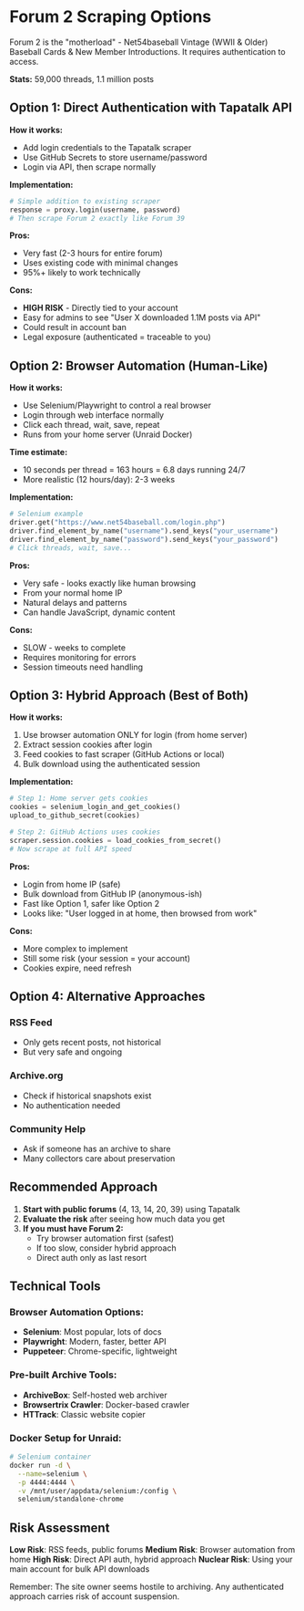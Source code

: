 # Forum 2 Scraping Options

Forum 2 is the "motherload" - Net54baseball Vintage (WWII & Older) Baseball Cards & New Member Introductions. It requires authentication to access.

**Stats:** 59,000 threads, 1.1 million posts

## Option 1: Direct Authentication with Tapatalk API

**How it works:**
- Add login credentials to the Tapatalk scraper
- Use GitHub Secrets to store username/password
- Login via API, then scrape normally

**Implementation:**
```python
# Simple addition to existing scraper
response = proxy.login(username, password)
# Then scrape Forum 2 exactly like Forum 39
```

**Pros:**
- Very fast (2-3 hours for entire forum)
- Uses existing code with minimal changes
- 95%+ likely to work technically

**Cons:**
- **HIGH RISK** - Directly tied to your account
- Easy for admins to see "User X downloaded 1.1M posts via API"
- Could result in account ban
- Legal exposure (authenticated = traceable to you)

## Option 2: Browser Automation (Human-Like)

**How it works:**
- Use Selenium/Playwright to control a real browser
- Login through web interface normally
- Click each thread, wait, save, repeat
- Runs from your home server (Unraid Docker)

**Time estimate:**
- 10 seconds per thread = 163 hours = 6.8 days running 24/7
- More realistic (12 hours/day): 2-3 weeks

**Implementation:**
```python
# Selenium example
driver.get("https://www.net54baseball.com/login.php")
driver.find_element_by_name("username").send_keys("your_username")
driver.find_element_by_name("password").send_keys("your_password")
# Click threads, wait, save...
```

**Pros:**
- Very safe - looks exactly like human browsing
- From your normal home IP
- Natural delays and patterns
- Can handle JavaScript, dynamic content

**Cons:**
- SLOW - weeks to complete
- Requires monitoring for errors
- Session timeouts need handling

## Option 3: Hybrid Approach (Best of Both)

**How it works:**
1. Use browser automation ONLY for login (from home server)
2. Extract session cookies after login
3. Feed cookies to fast scraper (GitHub Actions or local)
4. Bulk download using the authenticated session

**Implementation:**
```python
# Step 1: Home server gets cookies
cookies = selenium_login_and_get_cookies()
upload_to_github_secret(cookies)

# Step 2: GitHub Actions uses cookies
scraper.session.cookies = load_cookies_from_secret()
# Now scrape at full API speed
```

**Pros:**
- Login from home IP (safe)
- Bulk download from GitHub IP (anonymous-ish)
- Fast like Option 1, safer like Option 2
- Looks like: "User logged in at home, then browsed from work"

**Cons:**
- More complex to implement
- Still some risk (your session = your account)
- Cookies expire, need refresh

## Option 4: Alternative Approaches

### RSS Feed
- Only gets recent posts, not historical
- But very safe and ongoing

### Archive.org
- Check if historical snapshots exist
- No authentication needed

### Community Help
- Ask if someone has an archive to share
- Many collectors care about preservation

## Recommended Approach

1. **Start with public forums** (4, 13, 14, 20, 39) using Tapatalk
2. **Evaluate the risk** after seeing how much data you get
3. **If you must have Forum 2:**
   - Try browser automation first (safest)
   - If too slow, consider hybrid approach
   - Direct auth only as last resort

## Technical Tools

### Browser Automation Options:
- **Selenium**: Most popular, lots of docs
- **Playwright**: Modern, faster, better API
- **Puppeteer**: Chrome-specific, lightweight

### Pre-built Archive Tools:
- **ArchiveBox**: Self-hosted web archiver
- **Browsertrix Crawler**: Docker-based crawler
- **HTTrack**: Classic website copier

### Docker Setup for Unraid:
```bash
# Selenium container
docker run -d \
  --name=selenium \
  -p 4444:4444 \
  -v /mnt/user/appdata/selenium:/config \
  selenium/standalone-chrome
```

## Risk Assessment

**Low Risk**: RSS feeds, public forums
**Medium Risk**: Browser automation from home
**High Risk**: Direct API auth, hybrid approach
**Nuclear Risk**: Using your main account for bulk API downloads

Remember: The site owner seems hostile to archiving. Any authenticated approach carries risk of account suspension.